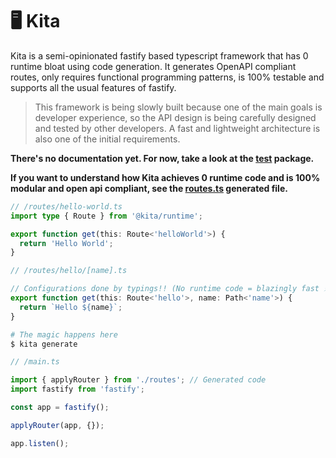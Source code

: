 # 🖥 Kita

Kita is a semi-opinionated fastify based typescript framework that has 0 runtime bloat
using code generation. It generates OpenAPI compliant routes, only requires functional
programming patterns, is 100% testable and supports all the usual features of fastify.

> This framework is being slowly built because one of the main goals is developer
> experience, so the API design is being carefully designed and tested by other
> developers. A fast and lightweight architecture is also one of the initial requirements.

**There's no documentation yet. For now, take a look at the [test](packages/test)
package.**

**If you want to understand how Kita achieves 0 runtime code and is 100% modular and open
api compliant, see the [routes.ts](packages/test/src/routes.ts) generated file.**

```ts
// /routes/hello-world.ts
import type { Route } from '@kita/runtime';

export function get(this: Route<'helloWorld'>) {
  return 'Hello World';
}
```

```ts
// /routes/hello/[name].ts

// Configurations done by typings!! (No runtime code = blazingly fast ⚡)
export function get(this: Route<'hello'>, name: Path<'name'>) {
  return `Hello ${name}`;
}
```

```sh
# The magic happens here
$ kita generate
```

```ts
// /main.ts

import { applyRouter } from './routes'; // Generated code
import fastify from 'fastify';

const app = fastify();

applyRouter(app, {});

app.listen();
```
